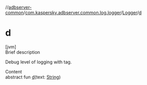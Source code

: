 //[adbserver-common](../../index.md)/[com.kaspersky.adbserver.common.log.logger](../index.md)/[Logger](index.md)/[d](d.md)



# d  
[jvm]  
Brief description  


Debug level of logging with tag.

  
Content  
abstract fun [d](d.md)(text: [String](https://kotlinlang.org/api/latest/jvm/stdlib/kotlin/-string/index.html))  




